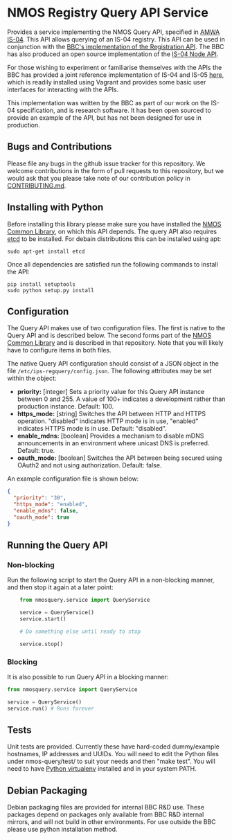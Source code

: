 # NMOS Registry Query API Service

Provides a service implementing the NMOS Query API, specified in [AMWA IS-04](https://github.com/AMWA-TV/nmos-discovery-registration). This API allows querying of an IS-04 registry. This API can be used in conjunction with the [BBC's implementation of the Registration API](https://github.com/bbc/nmos-registration/). The BBC has also produced an open source implementation of the [IS-04 Node API](https://github.com/bbc/nmos-node).

For those wishing to experiment or familiarise themselves with the APIs the BBC has provided a joint reference implementation of IS-04 and IS-05 [here](https://github.com/bbc/nmos-joint-ri), which is readily installed using Vagrant and provides some basic user interfaces for interacting with the APIs.

This implementation was written by the BBC as part of our work on the IS-04 specification, and is research software. It has been open sourced to provide an example of the API, but has not been designed for use in production.

## Bugs and Contributions
Please file any bugs in the github issue tracker for this repository. We welcome contributions in the form of pull requests to this repository, but we would ask that you please take note of our contribution policy in [CONTRIBUTING.md](CONTRIBUTING.md).

## Installing with Python

Before installing this library please make sure you have installed the [NMOS Common Library](https://github.com/bbc/nmos-common), on which this API depends. The query API also requires [etcd](https://github.com/coreos/etcd) to be installed. For debain distributions this can be installed using apt:

```
sudo apt-get install etcd

```

Once all dependencies are satisfied run the following commands to install the API:

```
pip install setuptools
sudo python setup.py install
```

## Configuration

The Query API makes use of two configuration files. The first is native to the Query API and is described below. The second forms part of the [NMOS Common Library](https://github.com/bbc/nmos-common) and is described in that repository. Note that you will likely have to configure items in both files.

The native Query API configuration should consist of a JSON object in the file `/etc/ips-regquery/config.json`. The following attributes may be set within the object:

*   **priority:** \[integer\] Sets a priority value for this Query API instance between 0 and 255. A value of 100+ indicates a development rather than production instance. Default: 100.
*   **https_mode:** \[string\] Switches the API between HTTP and HTTPS operation. "disabled" indicates HTTP mode is in use, "enabled" indicates HTTPS mode is in use. Default: "disabled".
*   **enable_mdns:** \[boolean\] Provides a mechanism to disable mDNS announcements in an environment where unicast DNS is preferred. Default: true.
*   **oauth_mode:** \[boolean\] Switches the API between being secured using OAuth2 and not using authorization. Default: false.

An example configuration file is shown below:

```json
{
  "priority": "30",
  "https_mode": "enabled",
  "enable_mdns": false,
  "oauth_mode": true
}
```

## Running the Query API

### Non-blocking

Run the following script to start the Query API in a non-blocking manner, and then stop it again at a later point:

```Python
    from nmosquery.service import QueryService

    service = QueryService()
    service.start()

    # Do something else until ready to stop

    service.stop()
```

### Blocking

It is also possible to run Query API in a blocking manner:

```python
from nmosquery.service import QueryService

service = QueryService()
service.run() # Runs forever
```

## Tests

Unit tests are provided.  Currently these have hard-coded dummy/example hostnames, IP addresses and UUIDs.  You will need to edit the Python files under nmos-query/test/ to suit your needs and then "make test". You will need to have [Python virtualenv](https://pypi.python.org/pypi/virtualenv) installed and in your system PATH.

## Debian Packaging

Debian packaging files are provided for internal BBC R&D use.
These packages depend on packages only available from BBC R&D internal mirrors, and will not build in other environments. For use outside the BBC please use python installation method.
